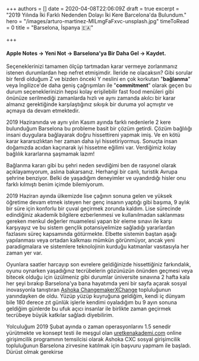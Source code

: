 +++
authors = []
date = 2020-04-08T22:06:09Z
draft = true
excerpt = "2019 Yılında İki Farklı Nedenden Dolayı İki Kere Barcelona'da Bulundum."
hero = "/images/arturo-martinez-MILmgFaFxvc-unsplash.jpg"
timeToRead = 0
title = "Barselona, İspanya 🇪🇦️"

+++
#### Apple Notes -> Yeni Not -> Barselona'ya Bir Daha Gel -> Kaydet.

Seçeneklerinizi tamamen ölçüp tartmadan karar vermeye zorlanmanız istenen durumlardan hep nefret etmişimdir. İleride ne olacaksın? Gibi sorular bir ferdi olduğum Z ve bizden önceki Y neslini en çok korkutan "**bağlanma**" veya İngilizce'de daha geniş çağrışımları ile "**commitment**" olarak geçen bu durum seçeneklerinizin hepsi kolay erişilebilir fast food menüleri gibi önünüze serilmediği zamanlarda hızlı ve aynı zamanda akılcı bir karar almanız gerektiğinde karşılaştığınız sıkışık bir duruma yol açmıştır ve açmaya da devam etmektedir.

2019 Haziranında ve aynı yılın Kasım ayında farklı nedenlerle 2 kere bulunduğum Barselona bu probleme basit bir çözüm getirdi. Çözüm bağlılığı insani duygulara bağlayarak doğru hissettireni yapmak imiş. Ve en kötü karar kararsızlıktan her zaman daha iyi hissetiriyormuş. Sonuçta insan doğamızda acıdan kaçınarak iyi hissetme eğilimi var. Verdiğimiz kolay bağlılık kararlarına şaşmamak lazım!

Bağlanma kararı gibi bu şehri neden sevdiğimi ben de rasyonel olarak açıklayamıyorum, aslına bakarsanız. Herhangi bir canlı, turistik Avrupa şehrine benziyor. Belki de yaşadığım deneyimler ve uyandırdığı hisler onu farklı kılmıştı benim içimde bilemiyorum.

2019 Haziran ayında ülkemizde lise çağının sonuna gelen ve yüksek öğretime devam etmek isteyen her genç insanın yaptığı gibi başıma, 9 aylık bir süre için konforlu bir çuval geçirmek zorunda kaldım. Lise sürecinde edindiğiniz akademik bilgilere ezberlenmesi ve kullanılmadan saklanması gereken menkul değerler muamelesi yapan bir eleme sınavı ile karşı karşıyayız ve bu sistem gençlik potansiyelimize sağladığı yararlardan fazlasını süreç kapsamında götürmekte. Elbette sistemin baştan aşağı yapılanması veya ortadan kalkması mümkün görünmüyor, ancak yeni paradigmalara ve sistemlere teknolojinin kurduğu katmanlar vasıtasıyla her zaman yer var.

Oyunlara saatler harcayıp son evrelere geldiğinizde hissettiğiniz farkındalık, oyunu oynarken yaşadığınız tecrübelerin gözünüzün önünden geçmesi veya bitecek olduğu için üzülmeniz gibi durumlar üniversite sınavına 2 hafta kala her şeyi bırakıp Barselona'ya bana hayatımda yeni bir sayfa açarak sosyal inovasyonla tanıştıran [Ashoka ChangemakerXChange](https://changemakerxchange.org) topluluğunun yanındayken de oldu. Yüzüp yüzüp kuyruğuna geldiğim, kendi iç dünyam bile 180 derece zıt günlük işlerle kendimi oyaladığım bu 9 ayın sonuna geldiğim günlerde bu ufuk açıcı insanlar ile birlikte zaman geçirmek tecrübeye büyük katkılar sağladı diyebilirim.

Yolculuğum 2019 Şubat ayında o zaman operasyonlarını 1.5 senedir yürütmekte ve konsept testi ile meşgul olan [uretkenakademi.com](https://uretkenakademi.com/hakkinda.html) online girişimcilik programının temsilcisi olarak Ashoka CXC sosyal girişimcilik topluluğunun Barselona zirvesine katılmak için başvuru yapmam ile başladı. Dürüst olmak gerekirse 